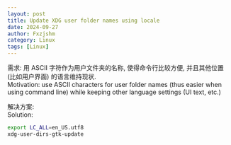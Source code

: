 ```yaml
---
layout: post
title: Update XDG user folder names using locale
date: 2024-09-27
author: Fxzjshm
category: Linux
tags: [Linux]
---
```


需求: 用 ASCII 字符作为用户文件夹的名称, 使得命令行比较方便, 并且其他位置 (比如用户界面) 的语言维持现状.  
Motivation: use ASCII characters for user folder names (thus easier when using command line) while keeping other language settings (UI text, etc.)

解决方案:  
Solution:

```bash
export LC_ALL=en_US.utf8
xdg-user-dirs-gtk-update
```
